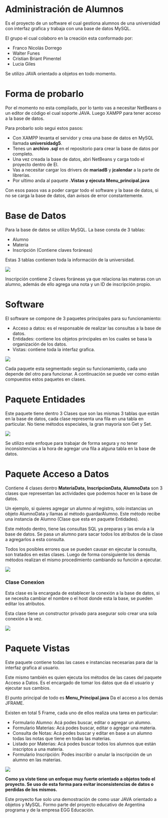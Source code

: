 ﻿# Administración de Alumnos 

Es el proyecto de un software el cual gestiona alumnos de una universidad con interfaz grafica y trabaja con una base de datos MySQL.

El grupo el cual colaboro en la creación esta conformado por:

- Franco Nicolás Dorrego
- Walter Funes
- Cristian Briant Pimentel
- Lucia Giles

Se utilizo JAVA orientado a objetos en todo momento. 

# <h1>Forma de probarlo</h1>

Por el momento no esta compilado, por lo tanto vas a necesitar NetBeans o un editor de código el cual soporte JAVA. Luego XAMPP para tener acceso a la base de datos.

Para probarlo solo segui estos pasos: 
- Con XAMPP levanta el servidor y crea una base de datos en MySQL llamada **universidadg5**.
- Tenes un **archivo .sql** en el repositorio para crear la base de datos por completo.
- Una vez creada la base de datos, abri NetBeans y carga todo el proyecto dentro de El.
- Vas a necesitar cargar los drivers de **mariadB** y **jcalendar** a la parte de librerías.
- Por ultimo anda al paquete **.Vistas y ejecuta Menu_principal.java**

Con esos pasos vas a poder cargar todo el software y la base de datos, si no se carga la base de datos, dan avisos de error constantemente. 


# <h1>Base de Datos</h1>

Para la base de datos se utilizo MySQL. La base consta de 3 tablas:

-  Alumno
- Materia
- Inscripción (Contiene claves foráneas)

Estas 3 tablas contienen toda la información de la universidad.

**![](./docs/base.png)**

Inscripción contiene 2 claves foráneas ya que relaciona las materas con un alumno, además de ello agrega una nota y un ID de inscripción propio. 


# <h1>Software</h1>

El software se compone de 3 paquetes principales para su funcionamiento:

- Acceso a datos: es el responsable de realizar las consultas a la base de datos. 
- Entidades: contiene los objetos principales en los cuales se basa la organización de los datos. 
- Vistas: contiene toda la interfaz grafica.

**![](./docs/archivos.png)**

Cada paquete esta segmentado según su funcionamiento, cada uno depende del otro para funcionar. A continuación se puede ver como están compuestos estos paquetes en clases. 

# Paquete Entidades

Este paquete tiene dentro 3 Clases que son las mismas 3 tablas que están en la base de datos, cada clase representa una fila en una tabla en particular. No tiene métodos especiales, la gran mayoría son Get y Set. 

**![](./docs/entidades.png)**

Se utilizo este enfoque para trabajar de forma segura y no tener inconsistencias a la hora de agregar una fila a alguna tabla en la base de datos. 

# Paquete Acceso a Datos

Contiene 4 clases dentro **MateriaData, InscripcionData, AlumnoData** son 3 clases que representan las actividades que podemos hacer en la base de datos. 

Un ejemplo, si quieres agregar un alumno al registro, solo instancias un objeto AlumnoData y llamas al método guardarAlumno. Este método recibe una instancia de Alumno (Clase que esta en paquete Entidades).

Este método dentro, tiene las consultas SQL ya preparas y las envía a la base de datos. Se pasa un alumno para sacar todos los atributos de la clase a agregarlos a esta consulta. 

Todos los posibles errores que se pueden causar en ejecutar la consulta, son tratados en estas clases. Luego de forma consiguiente los demás métodos realizan el mismo procedimiento cambiando su función a ejecutar. 

**![](./docs/accesodata.png)**

<h3>Clase Conexion</h3>

Esta clase es la encargada de establecer la conexión a la base de datos, si se necesita cambiar el nombre o el host donde esta la base, se pueden editar los atributos.

Esta clase tiene un constructor privado para asegurar solo crear una sola conexión a la vez.

**![](./docs/conextion.png)**

# Paquete Vistas

Este paquete contiene todas las cases e instancias necesarias para dar la interfaz grafica al usuario.

Este mismo también es quien ejecuta los métodos de las cases del paquete Acceso a Datos. Es el encargado de tomar los datos que da el usuario y ejecutar sus cambios. 

El punto principal de todo es **Menu_Principal.java** Da el acceso a los demás JFRAME.

Existen en total 5 Frame, cada uno de ellos realiza una tarea en particular:

 - Formulario Alumno: Acá podes buscar, editar o agregar un alumno.
 - Formulario Materias: Acá podes buscar, editar o agregar una materia.
 - Consulta de Notas: Acá podes buscar y editar en base a un alumno todas las notas que tiene en todas las materias.
 - Listado por Materias: Acá podes buscar todos los alumnos que están inscriptos a una materia. 
 - Formulario Inscripción: Podes inscribir o anular la inscripción de un alumno en las materias.

**![](./docs/gui.png)**


**Como ya viste tiene un enfoque muy fuerte orientado a objetos todo el proyecto. Se uso de esta forma para evitar inconsistencias de datos o perdidas de los mismos.**

Este proyecto fue solo una demostración de como usar JAVA orientado a objetos y MySQL. Formo parte del proyecto educativo de Argentina programa y de la empresa EGG Educación.





